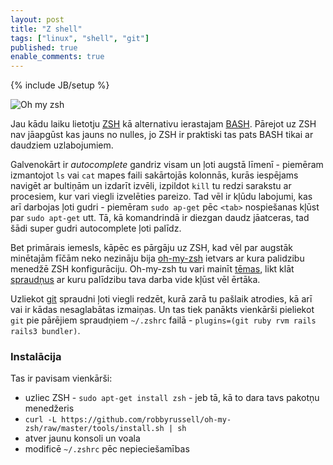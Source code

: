 ```yaml
---
layout: post
title: "Z shell"
tags: ["linux", "shell", "git"]
published: true
enable_comments: true
---
```

{% include JB/setup %}

<img alt="Oh my zsh" src="https://s3-eu-west-1.amazonaws.com/gachaidlv/articles/oh-my-zsh.png" class="left" />

Jau kādu laiku lietotju [ZSH][1] kā alternativu ierastajam [BASH][2]. Pārejot uz ZSH nav jāapgūst kas jauns no nulles, jo ZSH ir praktiski tas pats BASH tikai ar daudziem uzlabojumiem.

Galvenokārt ir *autocomplete* gandriz visam un ļoti augstā līmenī - piemēram izmantojot `ls` vai `cat` mapes faili sakārtojās kolonnās, kurās iespējams navigēt ar bultiņām un izdarīt izvēli, izpildot `kill` tu redzi sarakstu ar procesiem, kur vari viegli izvelēties pareizo. Tad vēl ir kļūdu labojumi, kas arī darbojas ļoti gudri - piemēram `sudo ap-get` pēc `<tab>` nospiešanas kļūst par `sudo apt-get` utt. Tā, kā komandrindā ir diezgan daudz jāatceras, tad šādi super gudri autocomplete ļoti palīdz.

Bet primārais iemesls, kāpēc es pārgāju uz ZSH, kad vēl par augstāk minētajām fīčām neko nezināju bija [oh-my-zsh](https://github.com/robbyrussell/oh-my-zsh) ietvars ar kura palidzibu menedžē ZSH konfigurāciju. Oh-my-zsh tu vari mainīt [tēmas](https://github.com/robbyrussell/oh-my-zsh/wiki/themes), likt klāt [spraudņus](https://github.com/robbyrussell/oh-my-zsh/wiki/Plugins) ar kuru palīdzibu tava darba vide kļūst vēl ērtāka.

Uzliekot [git][3] spraudni ļoti viegli redzēt, kurā zarā tu pašlaik atrodies, kā arī vai ir kādas nesaglabātas izmaiņas. Un tas tiek panākts vienkārši pieliekot `git` pie pārējiem spraudņiem `~/.zshrc` failā - `plugins=(git ruby rvm rails rails3 bundler)`.

### Instalācija

Tas ir pavisam vienkārši:
- uzliec ZSH - `sudo apt-get install zsh` - jeb tā, kā to dara tavs pakotņu menedžeris
- `curl -L https://github.com/robbyrussell/oh-my-zsh/raw/master/tools/install.sh | sh`
- atver jaunu konsoli un voala
- modificē `~/.zshrc` pēc nepieciešamības

[1]: http://zsh.sourceforge.net/ "ZSH"
[2]: http://www.case.edu/php/chet/bash/bashtop.html "Bash"
[3]: http://git-scm.com/ "Git"
